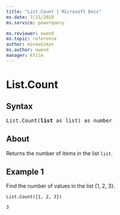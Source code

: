 ```yaml
---
title: "List.Count | Microsoft Docs"
ms.date: 7/31/2019
ms.service: powerquery

ms.reviewer: owend
ms.topic: reference
author: minewiskan
ms.author: owend
manager: kfile
---
```

# List.Count

## Syntax

<pre>
List.Count(<b>list</b> as list) as number  
</pre>
  
## About  
Returns the number of items in the list `list`.

## Example 1
Find the number of values in the list {1, 2, 3}.

```powerquery-m
List.Count({1, 2, 3})
```

`3`
